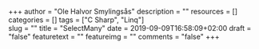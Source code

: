+++
author = "Ole Halvor Smylingsås"
description = ""
resources = []
categories = []
tags = ["C Sharp", "Linq"]  
slug = ""
title = "SelectMany"
date = 2019-09-09T16:58:09+02:00
draft = "false"
featuretext = ""
featureimg = ""
comments = "false"
+++